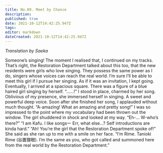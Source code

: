 ```yaml
---
title: No.09. Meet by Chance
description: 
published: true
date: 2021-10-12T14:42:25.947Z
tags: 
editor: markdown
dateCreated: 2021-10-12T14:42:25.947Z
---
```


*Translation by Saeka*

Someone’s singing!
The moment I realised that, I continued on my tracks.
That’s right, the Restoration Department talked about this too, that the new residents were girls who love singing. They possess the same power as I do, singers whose voices can reach the real world.
I’m sure I’ll be able to meet this girl if I pursue her singing.
As if it was an invitation, I kept going.
Eventually, I arrived at a spacious square. There was a figure of a blue haired girl singing by herself.
“......!”
I stood in place, charmed by her song.
Oblivious of my presence, she immersed herself in singing. A sweet and powerful deep voice.
Soon after she finished her song, I applauded without much thought.
“A-amazing! What an amazing and pretty song!”
I was so impressed to the point where my vocabulary had been thrown out the window.
The girl shuddered in shock and looked at my way.
“Eh-... W-who’s there?”
“I am Kafu. I like songsー Err, what else...? Self introductions are kinda hard.”
“Ah! You’re the girl that the Restoration Department spoke of!”
She said as she ran up to me with a smile on her face.
“I’m Rime. Tanioki Rime (谷置狸眼). I’m the same as you, who got called and summoned here from the real world by the Restoration Department.” 
